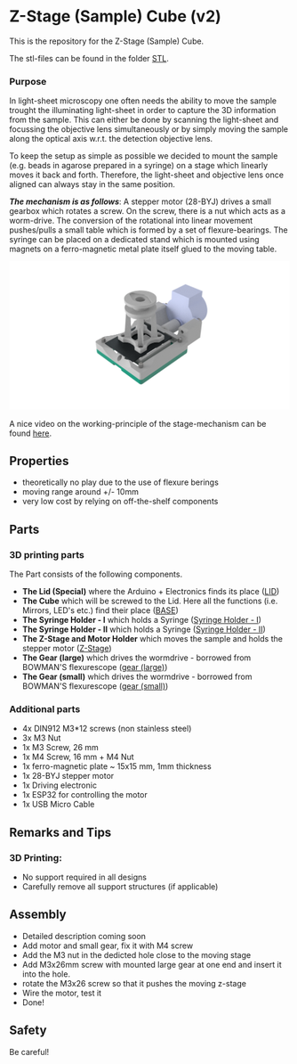 # Z-Stage (Sample) Cube (v2)
This is the repository for the Z-Stage (Sample) Cube. 

The stl-files can be found in the folder [STL](./STL).

### Purpose
In light-sheet microscopy one often needs the ability to move the sample trought the illuminating light-sheet in order to capture the 3D information from the sample. This can either be done by scanning the light-sheet and focussing the objective lens simultaneously or by simply moving the sample along the optical axis w.r.t. the detection objective lens. 

To keep the setup as simple as possible we decided to mount the sample (e.g. beads in agarose prepared in a syringe) on a stage which linearly moves it back and forth. Therefore, the light-sheet and objective lens once aligned can always stay in the same position. 

***The mechanism is as follows***: A stepper motor (28-BYJ) drives a small gearbox which rotates a screw. On the screw, there is a nut which acts as a worm-drive. The conversion of the rotational into linear movement pushes/pulls a small table which is formed by a set of flexure-bearings. The syringe can be placed on a dedicated stand which is mounted using magnets on a ferro-magnetic metal plate itself glued to the moving table. 

![](./IMAGES/Assembly_XY_Translator_Lightsheet_v2.png)

A nice video on the working-principle of the stage-mechanism can be found [here](https://www.youtube.com/watch?v=PaypcVFPs48&feature=youtu.be&t=412).

## Properties
* theoretically no play due to the use of flexure berings
* moving range around +/- 10mm
* very low cost by relying on off-the-shelf components 

## Parts

### 3D printing parts 
The Part consists of the following components. 

* **The Lid (Special)** where the Arduino + Electronics finds its place ([LID](./STL/Assembly_XY_Translator_Lightsheet_10_Lid_el_2x_v0_X_translator_1.stl))
* **The Cube** which will be screwed to the Lid. Here all the functions (i.e. Mirrors, LED's etc.) find their place ([BASE](./STL/Assembly_Cube_Mirror_Tilt_10_Cube_v0_2.stl))
* **The Syringe Holder - I** which holds a Syringe ([Syringe Holder - I](./STL/Assembly_XY_Translator_Lightsheet_00_Syringe_holder_lid_8.stl))
* **The Syringe Holder - II** which holds a Syringe ([Syringe Holder - II](./STL/Assembly_XY_Translator_Lightsheet_10_Syringe_holder_7.stl))
* **The Z-Stage and Motor Holder** which moves the sample and holds the stepper motor ([Z-Stage](./STL/Assembly_XY_Translator_Lightsheet_00_X_Translator_Lightsheet_v3_5.stl))
* **The Gear (large)** which drives the wormdrive - borrowed from BOWMAN'S flexurescope ([gear (large)](./STL/Assembly_XY_Translator_Lightsheet_large_gear_4.stl))
* **The Gear (small)** which drives the wormdrive - borrowed from BOWMAN'S flexurescope ([gear (small)](./STL/Assembly_XY_Translator_Lightsheet_large_gear_4.stl))

### Additional parts 
* 4x DIN912 M3*12 screws (non stainless steel)
* 3x M3 Nut 
* 1x M3 Screw, 26 mm
* 1x M4 Screw, 16 mm + M4 Nut
* 1x ferro-magnetic plate ~ 15x15 mm, 1mm thickness
* 1x 28-BYJ stepper motor
* 1x Driving electronic
* 1x ESP32 for controlling the motor
* 1x USB Micro Cable 



## Remarks and Tips 
### 3D Printing:
* No support required in all designs 
* Carefully remove all support structures (if applicable)

## Assembly
* Detailed description coming soon
* Add motor and small gear, fix it with M4 screw
* Add the M3 nut in the dedicted hole close to the moving stage
* Add M3x26mm screw with mounted large gear at one end and insert it into the hole. 
* rotate the M3x26 screw so that it pushes the moving z-stage
* Wire the motor, test it
* Done!


## Safety
Be careful!
